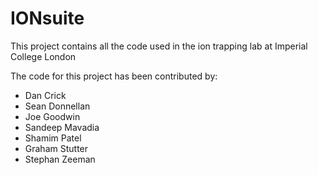 IONsuite
========

This project contains all the code used in the ion trapping lab at Imperial College London


The code for this project has been contributed by:

* Dan Crick
* Sean Donnellan
* Joe Goodwin
* Sandeep Mavadia
* Shamim Patel
* Graham Stutter
* Stephan Zeeman
